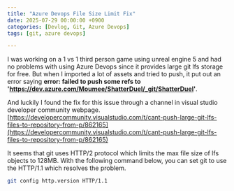 ```yaml
---
title: "Azure Devops File Size Limit Fix"
date: 2025-07-29 00:00:00 +0900
categories: [Devlog, Git, Azure Devops]
tags: [git, azure devops]

---
```


I was working on a 1 vs 1 third person game using unreal engine 5 and had no problems with using Azure Devops since it provides large git lfs storage for free. But when I imported a lot of assets and tried to push, it put out an error saying **error: failed to push some refs to 'https://dev.azure.com/Moumee/ShatterDuel/_git/ShatterDuel'**.

And luckily I found the fix for this issue through a channel in visual studio developer community webpage. [https://developercommunity.visualstudio.com/t/cant-push-large-git-lfs-files-to-repository-from-p/862165](https://developercommunity.visualstudio.com/t/cant-push-large-git-lfs-files-to-repository-from-p/862165) 

It seems that git uses HTTP/2 protocol which limits the max file size of lfs objects to 128MB. With the following command below, you can set git to use the HTTP/1.1 which resolves the problem.

```Bash
git config http.version HTTP/1.1
```
